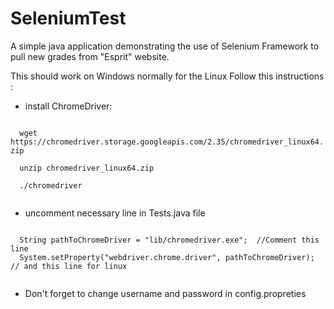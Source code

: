 # SeleniumTest

A simple java application demonstrating the use of Selenium Framework to pull new grades from "Esprit" website.

This should work on Windows normally for the Linux Follow this instructions :
  - install ChromeDriver:
  <code>
  wget https://chromedriver.storage.googleapis.com/2.35/chromedriver_linux64.zip
  </code>
  <code>
  unzip chromedriver_linux64.zip
  </code>
  <code>
  ./chromedriver
  </code>
  
  - uncomment necessary line in Tests.java file
  <code>
  String pathToChromeDriver = "lib/chromedriver.exe";  //Comment this line
  System.setProperty("webdriver.chrome.driver", pathToChromeDriver);  // and this line for linux
  </code>
  
  - Don't forget to change username and password in config.propreties
